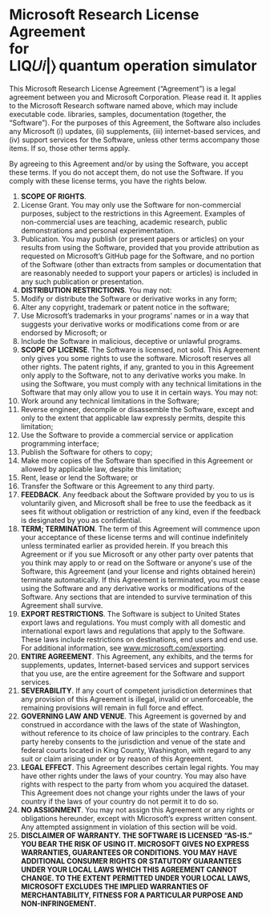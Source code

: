 # <span style="text-align:center;">Microsoft Research License Agreement<br/>for <br/>LIQ𝑈𝑖|⟩ quantum operation simulator</span>

This Microsoft Research License Agreement (“Agreement”) is a legal agreement between you and Microsoft Corporation. Please read it.  It applies to the Microsoft Research software named above, which may include executable code. libraries, samples, documentation (together, the “Software”). For the purposes of this Agreement, the Software also includes any Microsoft (i) updates, (ii) supplements, (iii) internet-based services, and (iv) support services for the Software, unless other terms accompany those items. If so, those other terms apply.

By agreeing to this Agreement and/or by using the Software, you accept these terms. If you do not accept them, do not use the Software. If you comply with these license terms, you have the rights below.

1.	**SCOPE OF RIGHTS**.
  1.	License Grant. You may only use the Software for non-commercial purposes, subject to the restrictions in this Agreement. Examples of non-commercial uses are teaching, academic research, public demonstrations and personal experimentation.
  1.	Publication. You may publish (or present papers or articles) on your results from using the Software, provided that you provide attribution as requested on Microsoft’s GitHub page for the Software, and no portion of the Software (other than extracts from samples or documentation that are reasonably needed to support your papers or articles) is included in any such publication or presentation.
2.	**DISTRIBUTION RESTRICTIONS**.  You may not:  
  1.	Modify or distribute the Software or derivative works in any form; 
  1.	Alter any copyright, trademark or patent notice in the software;
  1.	Use Microsoft’s trademarks in your programs’ names or in a way that suggests your derivative works or modifications come from or are endorsed by Microsoft; or 
  1.	Include the Software in malicious, deceptive or unlawful programs.
3.	**SCOPE OF LICENSE**. The Software is licensed, not sold. This Agreement only gives you some rights to use the software. Microsoft reserves all other rights. The patent rights, if any, granted to you in this Agreement only apply to the Software, not to any derivative works you make. In using the Software, you must comply with any technical limitations in the Software that may only allow you to use it in certain ways. You may not:
  1.	Work around any technical limitations in the Software;
  1.	Reverse engineer, decompile or disassemble the Software, except and only to the extent that applicable law expressly permits, despite this limitation;
  1.	Use the Software to provide a commercial service or application programming interface; 
  1.	Publish the Software for others to copy;
  1.	Make more copies of the Software than specified in this Agreement or allowed by applicable law, despite this limitation;
  1.	Rent, lease or lend the Software; or
  1.	Transfer the Software or this Agreement to any third party. 
4.	**FEEDBACK**. Any feedback about the Software provided by you to us is voluntarily given, and Microsoft shall be free to use the feedback as it sees fit without obligation or restriction of any kind, even if the feedback is designated by you as confidential.
5.	**TERM; TERMINATION**. The term of this Agreement will commence upon your acceptance of these license terms and will continue indefinitely unless terminated earlier as provided herein. If you breach this Agreement or if you sue Microsoft or any other party over patents that you think may apply to or read on the Software or anyone's use of the Software, this Agreement (and your license and rights obtained herein) terminate automatically. If this Agreement is terminated, you must cease using the Software and any derivative works or modifications of the Software.  Any sections that are intended to survive termination of this Agreement shall survive. 
6.	**EXPORT RESTRICTIONS**. The Software is subject to United States export laws and regulations. You must comply with all domestic and international export laws and regulations that apply to the Software. These laws include restrictions on destinations, end users and end use. For additional information, see www.microsoft.com/exporting.
7.	**ENTIRE AGREEMENT**. This Agreement, any exhibits, and the terms for supplements, updates, Internet-based services and support services that you use, are the entire agreement for the Software and support services. 
8.	**SEVERABILITY**. If any court of competent jurisdiction determines that any provision of this Agreement is illegal, invalid or unenforceable, the remaining provisions will remain in full force and effect.  
9.	**GOVERNING LAW AND VENUE**. This Agreement is governed by and construed in accordance with the laws of the state of Washington, without reference to its choice of law principles to the contrary.  Each party hereby consents to the jurisdiction and venue of the state and federal courts located in King County, Washington, with regard to any suit or claim arising under or by reason of this Agreement. 
10.	**LEGAL EFFECT**. This Agreement describes certain legal rights. You may have other rights under the laws of your country. You may also have rights with respect to the party from whom you acquired the dataset. This Agreement does not change your rights under the laws of your country if the laws of your country do not permit it to do so. 
11.	**NO ASSIGNMENT**. You may not assign this Agreement or any rights or obligations hereunder, except with Microsoft’s express written consent. Any attempted assignment in violation of this section will be void. 
12.	**DISCLAIMER OF WARRANTY. THE SOFTWARE IS LICENSED “AS-IS.” YOU BEAR THE RISK OF USING IT. MICROSOFT GIVES NO EXPRESS WARRANTIES, GUARANTEES OR CONDITIONS. YOU MAY HAVE ADDITIONAL CONSUMER RIGHTS OR STATUTORY GUARANTEES UNDER YOUR LOCAL LAWS WHICH THIS AGREEMENT CANNOT CHANGE. TO THE EXTENT PERMITTED UNDER YOUR LOCAL LAWS, MICROSOFT EXCLUDES THE IMPLIED WARRANTIES OF MERCHANTABILITY, FITNESS FOR A PARTICULAR PURPOSE AND NON-INFRINGEMENT.**
